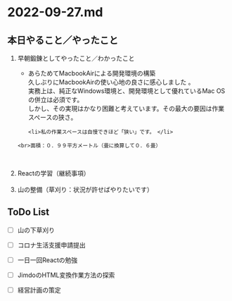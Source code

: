 # 2022-09-27.md
## 本日やること／やったこと
<ol>
  <li>早朝鍛錬としてやったこと／わかったこと</li>
  <ul>
    <li>あらためてMacbookAirによる開発環境の構築</li>
        久しぶりにMacbookAirの使い心地の良さに感心しました 。 <br>
        実務上は、純正なWindows環境と、開発環境として優れているMac OSの併立は必須です。<br>
        しかし、その実現はかなり困難と考えています。その最大の要因は作業スペースの狭さ。

    <li>私の作業スペースは自慢できほど「狭い」です。　</li>
  </ul>
    
    
  
    <br>面積：０．９９平方メートル（畳に換算して０．６畳）
   
  <br><li>Reactの学習（継続事項）</li>
  <br><li>山の整備（草刈り：状況が許せばやりたいです）</li>
</ol>
    

## ToDo List

  - [ ] 山の下草刈り
  - [ ] コロナ生活支援申請提出
  - [ ] 一日一回Reactの勉強
  - [ ] JimdoのHTML変換作業方法の探索
  - [ ] 経営計画の策定


